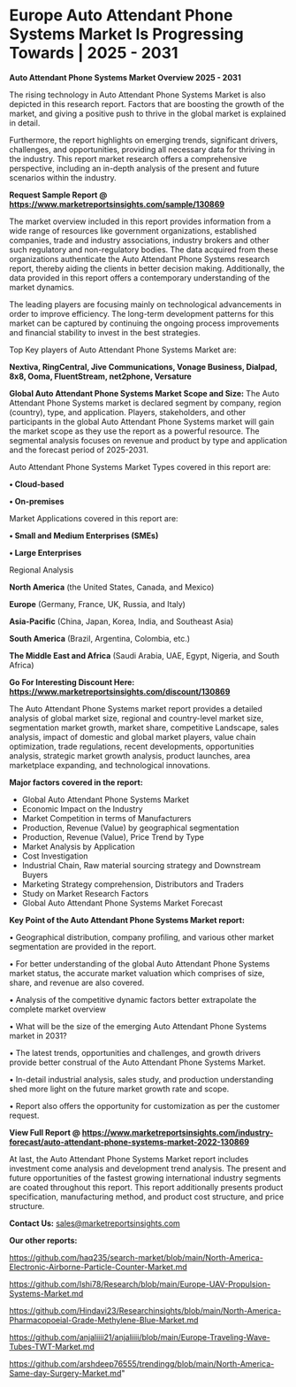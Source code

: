 # Europe Auto Attendant Phone Systems Market Is Progressing Towards | 2025 - 2031

<Strong> Auto Attendant Phone Systems Market Overview 2025 - 2031</strong>

The rising technology in Auto Attendant Phone Systems Market is also depicted in this research report. Factors that are boosting the growth of the market, and giving a positive push to thrive in the global market is explained in detail.

Furthermore, the report highlights on emerging trends, significant drivers, challenges, and opportunities, providing all necessary data for thriving in the industry. This report market research offers a comprehensive perspective, including an in-depth analysis of the present and future scenarios within the industry.

<strong>Request Sample Report @ <a href=https://www.marketreportsinsights.com/sample/130869>https://www.marketreportsinsights.com/sample/130869</a></strong>

The market overview included in this report provides information from a wide range of resources like government organizations, established companies, trade and industry associations, industry brokers and other such regulatory and non-regulatory bodies. The data acquired from these organizations authenticate the Auto Attendant Phone Systems research report, thereby aiding the clients in better decision making. Additionally, the data provided in this report offers a contemporary understanding of the market dynamics.

The leading players are focusing mainly on technological advancements in order to improve efficiency. The long-term development patterns for this market can be captured by continuing the ongoing process improvements and financial stability to invest in the best strategies.

Top Key players of Auto Attendant Phone Systems Market are:

<strong>Nextiva, RingCentral, Jive Communications, Vonage Business, Dialpad, 8x8, Ooma, FluentStream, net2phone, Versature</strong>

<strong><b>Global Auto Attendant Phone Systems Market Scope and Size:</b></strong>
The Auto Attendant Phone Systems market is declared segment by company, region (country), type, and application. Players, stakeholders, and other participants in the global Auto Attendant Phone Systems market will gain the market scope as they use the report as a powerful resource. The segmental analysis focuses on revenue and product by type and application and the forecast period of 2025-2031.

Auto Attendant Phone Systems Market Types covered in this report are:

<strong>• Cloud-based

• On-premises</strong>

Market Applications covered in this report are:

<strong>• Small and Medium Enterprises (SMEs)

• Large Enterprises</strong> 

Regional Analysis

<strong>North America</strong> (the United States, Canada, and Mexico)

<strong>Europe</strong> (Germany, France, UK, Russia, and Italy)

<strong>Asia-Pacific</strong> (China, Japan, Korea, India, and Southeast Asia)

<strong>South America</strong> (Brazil, Argentina, Colombia, etc.)

<strong>The Middle East and Africa</strong> (Saudi Arabia, UAE, Egypt, Nigeria, and South Africa)

<strong>Go For Interesting Discount Here: <a href=https://www.marketreportsinsights.com/discount/130869>https://www.marketreportsinsights.com/discount/130869</a></strong>

The Auto Attendant Phone Systems market report provides a detailed analysis of global market size, regional and country-level market size, segmentation market growth, market share, competitive Landscape, sales analysis, impact of domestic and global market players, value chain optimization, trade regulations, recent developments, opportunities analysis, strategic market growth analysis, product launches, area marketplace expanding, and technological innovations.

<strong><b>Major factors covered in the report:</b></strong>
<ul>
  <li>Global Auto Attendant Phone Systems Market </li>
  <li>Economic Impact on the Industry</li>
  <li>Market Competition in terms of Manufacturers</li>
  <li>Production, Revenue (Value) by geographical segmentation</li>
  <li>Production, Revenue (Value), Price Trend by Type</li>
  <li>Market Analysis by Application</li>
  <li>Cost Investigation</li>
  <li>Industrial Chain, Raw material sourcing strategy and Downstream Buyers</li>
  <li>Marketing Strategy comprehension, Distributors and Traders</li>
  <li>Study on Market Research Factors</li>
  <li>Global Auto Attendant Phone Systems Market Forecast</li>
</ul>

<strong><b>Key Point of the Auto Attendant Phone Systems Market report:</b></strong>

• Geographical distribution, company profiling, and various other market segmentation are provided in the report.

• For better understanding of the global Auto Attendant Phone Systems market status, the accurate market valuation which comprises of size, share, and revenue are also covered.

• Analysis of the competitive dynamic factors better extrapolate the complete market overview

• What will be the size of the emerging Auto Attendant Phone Systems market in 2031?

• The latest trends, opportunities and challenges, and growth drivers provide better construal of the Auto Attendant Phone Systems Market.

• In-detail industrial analysis, sales study, and production understanding shed more light on the future market growth rate and scope.

• Report also offers the opportunity for customization as per the customer request.

<strong><b>View Full Report @ <a href=https://www.marketreportsinsights.com/industry-forecast/auto-attendant-phone-systems-market-2022-130869>https://www.marketreportsinsights.com/industry-forecast/auto-attendant-phone-systems-market-2022-130869</a></b></strong>


At last, the Auto Attendant Phone Systems Market report includes investment come analysis and development trend analysis. The present and future opportunities of the fastest growing international industry segments are coated throughout this report. This report additionally presents product specification, manufacturing method, and product cost structure, and price structure.

<strong>Contact Us:</strong>
sales@marketreportsinsights.com

<strong>Our other reports:</strong>

<a href=https://github.com/haq235/search-market/blob/main/North-America-Electronic-Airborne-Particle-Counter-Market.md>https://github.com/haq235/search-market/blob/main/North-America-Electronic-Airborne-Particle-Counter-Market.md</a>

<a href=https://github.com/Ishi78/Research/blob/main/Europe-UAV-Propulsion-Systems-Market.md>https://github.com/Ishi78/Research/blob/main/Europe-UAV-Propulsion-Systems-Market.md</a>

<a href=https://github.com/Hindavi23/Researchinsights/blob/main/North-America-Pharmacopoeial-Grade-Methylene-Blue-Market.md>https://github.com/Hindavi23/Researchinsights/blob/main/North-America-Pharmacopoeial-Grade-Methylene-Blue-Market.md</a>

<a href=https://github.com/anjaliiii21/anjaliiii/blob/main/Europe-Traveling-Wave-Tubes-TWT-Market.md>https://github.com/anjaliiii21/anjaliiii/blob/main/Europe-Traveling-Wave-Tubes-TWT-Market.md</a>

<a href=https://github.com/arshdeep76555/trendingg/blob/main/North-America-Same-day-Surgery-Market.md>https://github.com/arshdeep76555/trendingg/blob/main/North-America-Same-day-Surgery-Market.md</a>"

